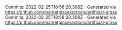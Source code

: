 Commits: 2022-02-25T18:58:20.308Z - Generated via https://github.com/marketplace/actions/artificial-grass
<br>
Commits: 2022-02-25T18:58:20.308Z - Generated via https://github.com/marketplace/actions/artificial-grass
<br>
